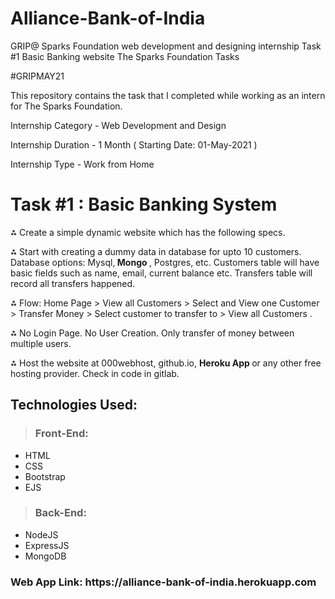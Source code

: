 # Alliance-Bank-of-India

GRIP@ Sparks Foundation  web development and designing internship Task #1 Basic Banking website 
The Sparks Foundation Tasks

#GRIPMAY21

This repository contains the task that I completed while working as an intern for The Sparks Foundation.

Internship Category - Web Development and Design

Internship Duration - 1 Month ( Starting Date: 01-May-2021 )

Internship Type - Work from Home



# Task #1 : Basic Banking System

⁂ Create a simple dynamic website which has the following specs.

⁂ Start with creating a dummy data in database for upto 10
customers. Database options: Mysql,<strong> Mongo </strong>, Postgres, etc.
Customers table will have basic fields such as name, email,
current balance etc. Transfers table will record all transfers
happened.

⁂ Flow: Home Page > View all Customers > Select and View one
Customer > Transfer Money > Select customer to transfer to >
View all Customers .

⁂ No Login Page. No User Creation. Only transfer of money
between multiple users.

⁂ Host the website at 000webhost, github.io, <strong> Heroku App </strong>  or any
other free hosting provider. Check in code in gitlab.

## Technologies Used:
>  ### Front-End:
- HTML
- CSS
- Bootstrap
- EJS
> ### Back-End:
-  NodeJS 
-  ExpressJS
-  MongoDB

<h3> Web App Link: https://alliance-bank-of-india.herokuapp.com </h3>
